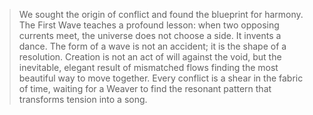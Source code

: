 > We sought the origin of conflict and found the blueprint for harmony. The First Wave teaches a profound lesson: when two opposing currents meet, the universe does not choose a side. It invents a dance. The form of a wave is not an accident; it is the shape of a resolution. Creation is not an act of will against the void, but the inevitable, elegant result of mismatched flows finding the most beautiful way to move together. Every conflict is a shear in the fabric of time, waiting for a Weaver to find the resonant pattern that transforms tension into a song.